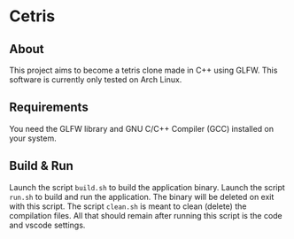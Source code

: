 # Cetris

## About

This project aims to become a tetris clone made in C++ using GLFW.
This software is currently only tested on Arch Linux.

## Requirements

You need the GLFW library and GNU C/C++ Compiler (GCC) installed on your system.

## Build & Run
Launch the script `build.sh` to build the application binary.
Launch the script `run.sh` to build and run the application. The binary will be deleted on exit with this script.
The script `clean.sh` is meant to clean (delete) the compilation files. All that should remain after running this script is the code and vscode settings.